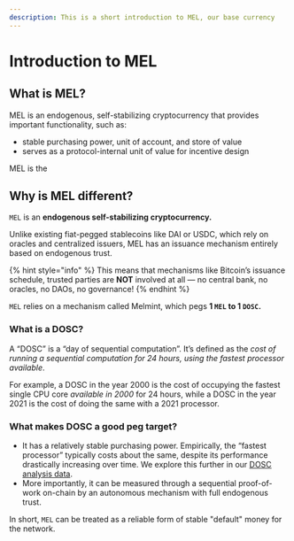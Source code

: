```yaml
---
description: This is a short introduction to MEL, our base currency
---
```


# Introduction to MEL

## What is MEL?&#x20;

MEL is an endogenous, self-stabilizing cryptocurrency that provides important functionality, such as:

* stable purchasing power, unit of account, and store of value
* serves as a protocol-internal unit of value for incentive design

MEL is the&#x20;

## Why is MEL different?&#x20;

`MEL` is an **endogenous self-stabilizing cryptocurrency.**&#x20;

Unlike existing fiat-pegged stablecoins like DAI or USDC, which rely on oracles and centralized issuers, MEL has an issuance mechanism entirely based on endogenous trust.&#x20;

{% hint style="info" %}
This means that mechanisms like Bitcoin’s issuance schedule, trusted parties are **NOT** involved at all — no central bank, no oracles, no DAOs, no governance!&#x20;
{% endhint %}

`MEL` relies on a mechanism called Melmint, which pegs **1 `MEL` to 1 `DOSC`.**

### What is a DOSC?

A “DOSC” is a “day of sequential computation”. It’s defined as the _cost of running a sequential computation for 24 hours, using the fastest processor available_.&#x20;

For example, a DOSC in the year 2000 is the cost of occupying the fastest single CPU core _available in 2000_ for 24 hours, while a DOSC in the year 2021 is the cost of doing the same with a 2021 processor.

### What makes DOSC a good peg target?

* It has a relatively stable purchasing power. Empirically, the “fastest processor” typically costs about the same, despite its performance drastically increasing over time. We explore this further in our [DOSC analysis data](https://github.com/themeliolabs/dosc-analysis).
* More importantly, it can be measured through a sequential proof-of-work on-chain by an autonomous mechanism with full endogenous trust.



In short, `MEL` can be treated as a reliable form of stable "default" money for the network.&#x20;



